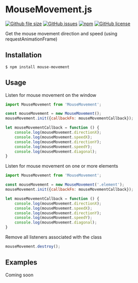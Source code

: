 # MouseMovement.js

[![Github file size](https://img.shields.io/github/size/wiseoldman/mouse-movement/dist/MouseMovement.js.svg?style=flat-square)](https://github.com/wiseoldman/mouse-movement) [![GitHub issues](https://img.shields.io/github/issues/wiseoldman/mouse-movement.svg?style=flat-square)](https://github.com/wiseoldman/mouse-movement/issues) [![npm](https://img.shields.io/npm/v/npm.svg?style=flat-square)](https://www.npmjs.com/package/mouse-movement) [![GitHub license](https://img.shields.io/github/license/wiseoldman/mouse-movement.svg?style=flat-square)](https://github.com/wiseoldman/mouse-movement/blob/master/LICENSE)

Get the mouse movement direction and speed (using requestAnimationFrame)

## Installation

```shell
$ npm install mouse-movement
```

## Usage

Listen for mouse movement on the window

```js
import MouseMovement from 'MouseMovement';

const mouseMovement = new MouseMovement();
mouseMovement.init({callbackFn: mouseMovementCallback});

let mouseMovementCallback = function () {
    console.log(mouseMovement.directionX);
    console.log(mouseMovement.speedX);
    console.log(mouseMovement.directionY);
    console.log(mouseMovement.speedY);
    console.log(mouseMovement.diagonal);
}
```

Listen for mouse movement on one or more elements

```js
import MouseMovement from 'MouseMovement';

const mouseMovement = new MouseMovement('.element');
mouseMovement.init({callbackFn: mouseMovementCallback});

let mouseMovementCallback = function () {
    console.log(mouseMovement.directionX);
    console.log(mouseMovement.speedX);
    console.log(mouseMovement.directionY);
    console.log(mouseMovement.speedY);
    console.log(mouseMovement.diagonal);
}
```

Remove all listeners associated with the class

```js
mouseMovement.destroy();
```

## Examples

Coming soon
